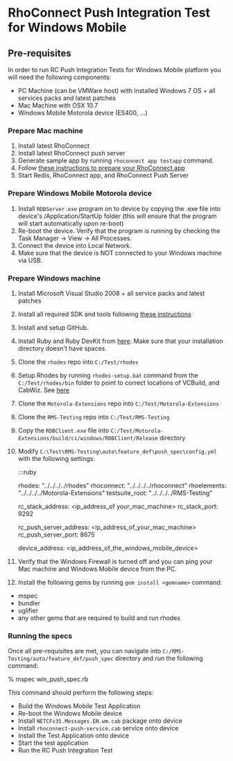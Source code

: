 RhoConnect Push Integration Test for Windows Mobile
===========

## Pre-requisites

In order to run RC Push Integration Tests for Windows Mobile platform you will need the following components:

- PC Machine (can be VMWare host) with installed Windows 7 OS + all services packs and latest patches
- Mac Machine with OSX 10.7
- Windows Mobile Motorola device (ES400, ...)

### Prepare Mac machine

1. Install latest RhoConnect
2. Install latest RhoConnect push server
3. Generate sample app by running `rhoconnect app testapp` command.
4. Follow [these instructions to prepare your RhoConnect app](http://edgedocs.rhomobile.com/rhoconnect/push-client-setup-rps)
5. Start Redis, RhoConnect app, and RhoConnect Push Server 

### Prepare Windows Mobile Motorola device

1. Install `RDBServer.exe` program on to device by copying the .exe file into device's /Application/StartUp folder (this will ensure that the program will start automatically upon re-boot)
2. Re-boot the device. Verify that the program is running by checking the Task Manager -> View -> All Processes.
3. Connect the device into Local Network. 
4. Make sure that the device is NOT connected to your Windows machine via USB.


### Prepare Windows machine

1. Install Microsoft Visual Studio 2008 + all service packs and latest patches
2. Install all required SDK and tools following [these instructions](http://edgedocs.rhomobile.com/guide/nativesdksetup#setup-for-windows-mobile)
3. Install and setup GitHub.
4. Install Ruby and Ruby DevKit from [here](http://rubyinstaller.org/). Make sure that your installation directory doesn't have spaces.
5. Clone the `rhodes` repo into `C:/Test/rhodes`
6. Setup Rhodes by running `rhodes-setup.bat` command from the `C:/Test/rhodes/bin` folder to point to correct locations of VCBuild, and CabWiz. See [here](http://edgedocs.rhomobile.com/guide/build_wm#setup)
7. Clone the `Motorola-Extensions` repo into `C:/Test/Motorola-Extensions`
8. Clone the `RMS-Testing` repo into `C:/Test/RMS-Testing`
9. Copy the `RDBClient.exe` file into `C:/Test/Motorola-Extensions/build/ci/windows/RDBClient/Release` directory
10. Modify `C:\Test\RMS-Testing\auto\feature_def\push_spec\config.yml` with the following settings:

	:::ruby

	rhodes: "../../../../rhodes"
	rhoconnect: "../../../../rhoconnect"
	rhoelements: "../../../../Motorola-Extensions"
	testsuite_root: "../../../../RMS-Testing"

	rc_stack_address: <ip_address_of your_mac_machine>
	rc_stack_port: 9292

	rc_push_server_address: <ip_address_of_your_mac_machine>
	rc_push_server_port: 8675

	device_address: <ip_address_of_the_windows_mobile_device>

11. Verify that the Windows Firewall is turned off and you can ping your Mac machine and Windows Mobile device from the PC.
12. Install the following gems by running `gem install <gemname>` command:

- mspec
- bundler
- uglifier
- any other gems that are required to build and run rhodes

### Running the specs

Once all pre-requisites are met, you can navigate into `C:/RMS-Testing/auto/feature_def/push_spec` directory and run the following command:

% mspec win_push_spec.rb


This command should perform the following steps:

* Build the Windows Mobile Test Application
* Re-boot the Windows Mobile device
* Install `NETCFv35.Messages.EN.wm.cab` package onto device
* Install `rhoconnect-push-service.cab` service onto device
* Install the Test Application onto device
* Start the test application
* Run the RC Push Integration Test



